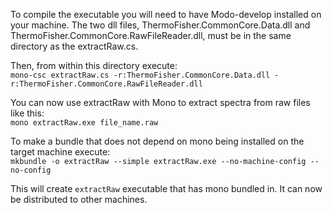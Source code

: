To compile the executable you will need to have Modo-develop installed on your machine. The two dll files, ThermoFisher.CommonCore.Data.dll and ThermoFisher.CommonCore.RawFileReader.dll, must be in the same directory as the extractRaw.cs.  

Then, from within this directory execute:  
`mono-csc extractRaw.cs -r:ThermoFisher.CommonCore.Data.dll -r:ThermoFisher.CommonCore.RawFileReader.dll`  

You can now use extractRaw with Mono to extract spectra from raw files like this:  
`mono extractRaw.exe file_name.raw`

To make a bundle that does not depend on mono being installed on the target machine execute:  
`mkbundle -o extractRaw --simple extractRaw.exe --no-machine-config --no-config` 

This will create `extractRaw` executable that has mono bundled in. It can now be distributed to other machines.

